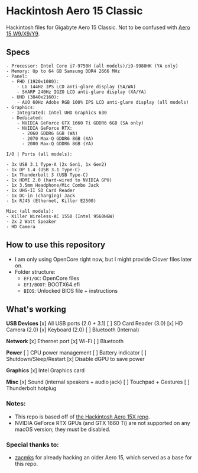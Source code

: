 # Hackintosh Aero 15 Classic

Hackintosh files for Gigabyte Aero 15 Classic. Not to be confused with [Aero 15 W9/X9/Y9](https://www.gigabyte.com/Laptop/AERO-15--RTX-20-Series#kf).

## Specs

```
- Processor: Intel Core i7-9750H (all models)/i9-9980HK (YA only)
- Memory: Up to 64 GB Samsung DDR4 2666 MHz
- Panel:
  - FHD (1920x1080):
    - LG 144Hz IPS LCD anti-glare display (SA/WA)
    - SHARP 240Hz IGZO LCD anti-glare display (XA/YA)
  - UHD (3840x2160):
    - AUO 60Hz Adobe RGB 100% IPS LCD anti-glare display (all models)
- Graphics:
  - Integrated: Intel UHD Graphics 630
  - Dedicated:
    - NVIDIA GeForce GTX 1660 Ti GDDR6 6GB (SA only)
    - NVIDIA GeForce RTX:
      - 2060 GDDR6 6GB (WA)
      - 2070 Max-Q GDDR6 8GB (XA)
      - 2080 Max-Q GDDR6 8GB (YA)

I/O | Ports (all models):

- 3x USB 3.1 Type-A (2x Gen1, 1x Gen2)
- 1x DP 1.4 (USB 3.1 Type-C)
- 1x Thunderbolt 3 (USB Type-C)
- 1x HDMI 2.0 (hard-wired to NVIDIA GPU)
- 1x 3.5mm Headphone/Mic Combo Jack
- 1x UHS-II SD Card Reader
- 1x DC-in (charging) Jack
- 1x RJ45 (Ethernet, Killer E2500)

Misc (all models):
- Killer Wireless-AC 1550 (Intel 9560NGW)
- 2x 2 Watt Speaker
- HD Camera
```

## How to use this repository
- I am only using OpenCore right now, but I might provide Clover files later on.
- Folder structure:
  * `EFI/OC`: OpenCore files
  * `EFI/BOOT`: BOOTX64.efi
  * `BIOS`: Unlocked BIOS file + instructions

## What's working

**USB Devices**
[x] All USB ports (2.0 + 3.1)
[ ] SD Card Reader (3.0)
[x] HD Camera (2.0)
[x] Keyboard (2.0)
[ ] Bluetooth (Internal)

**Network**
[x] Ethernet port
[x] Wi-Fi
[ ] Bluetooth

**Power**
[ ] CPU power management
[ ] Battery indicator
[ ] Shutdown/Sleep/Restart
[x] Disable dGPU to save power

**Graphics**
[x] Intel Graphics card

**Misc**
[x] Sound (internal speakers + audio jack)
[ ] Touchpad + Gestures
[ ] Thunderbolt hotplug

### Notes:
* This repo is based off of [the Hackintosh Aero 15X repo](https://github.com/zacmks/Hackintosh-Aero-15X).
* NVIDIA GeForce RTX GPUs (and GTX 1660 Ti) are not supported on any macOS version; they must be disabled.

### Special thanks to:
* [zacmks](https://github.com/zacmks/Hackintosh-Aero-15X) for already hacking an older Aero 15, which served as a base for this repo.
